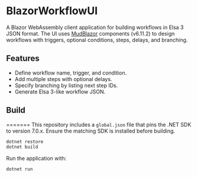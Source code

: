 # BlazorWorkflowUI

A Blazor WebAssembly client application for building workflows in Elsa 3 JSON format. The UI uses [MudBlazor](https://mudblazor.com/) components (v6.11.2) to design workflows with triggers, optional conditions, steps, delays, and branching.

## Features
- Define workflow name, trigger, and condition.
- Add multiple steps with optional delays.
- Specify branching by listing next step IDs.
- Generate Elsa 3-like workflow JSON.

## Build
=======
This repository includes a `global.json` file that pins the .NET SDK to
version 7.0.x. Ensure the matching SDK is installed before building.

```bash
dotnet restore
dotnet build
```

Run the application with:

```bash
dotnet run
```
